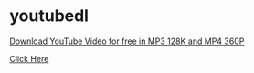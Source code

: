 # youtubedl

<a href="https://KoshikKumar17.github.io/ytdl">Download YouTube Video for free in MP3 128K and MP4 360P</a>

<a href="https://KoshikKumar17.github.io/ytdl">Click Here</a>
